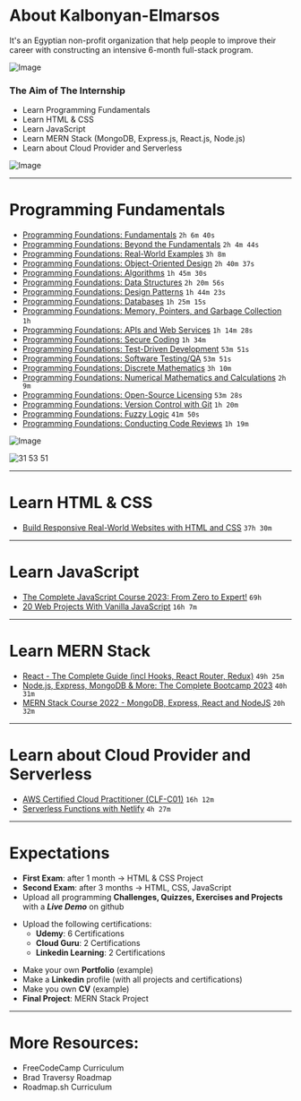 # About Kalbonyan-Elmarsos

It's an Egyptian non-profit organization that help people to improve their career with constructing an intensive 6-month full-stack program.

![Image](https://media.licdn.com/dms/image/C4D0BAQGQ5bM113o0MQ/company-logo_200_200/0/1659651876463?e=1684368000&v=beta&t=1XMyi1EVINk_Fd937eT8uN5xnOPwztm-B0OH4j-5uSI) 

### The Aim of The Internship

- Learn Programming Fundamentals
- Learn HTML & CSS 
- Learn JavaScript 
- Learn MERN Stack (MongoDB, Express.js, React.js, Node.js)
- Learn about Cloud Provider and Serverless

![Image](https://camo.githubusercontent.com/3be688543c451f78722c8b9ae3b4a8b4b0aaed9e3bfc596174afa03b330cba2f/68747470733a2f2f696d672e736869656c64732e696f2f62616467652f546f74616c2532304e756d6265722532304f66253230486f757273253230466f72253230416c6c253230436f75727365732d253242323030682d626c7565)

----

# Programming Fundamentals

- [Programming Foundations: Fundamentals](https://www.linkedin.com/learning/programming-foundations-fundamentals-3?contextUrn=urn%3Ali%3AlyndaLearningPath%3A56db2b643dd5596be4e4989b) `2h 6m 40s`
- [Programming Foundations: Beyond the Fundamentals](https://www.linkedin.com/learning/programming-foundations-beyond-the-fundamentals?contextUrn=urn%3Ali%3AlyndaLearningPath%3A56db2b643dd5596be4e4989b) `2h 4m 44s`
- [Programming Foundations: Real-World Examples](https://www.linkedin.com/learning/programming-foundations-real-world-examples?contextUrn=urn%3Ali%3AlyndaLearningPath%3A56db2b643dd5596be4e4989b) `3h 8m`
- [Programming Foundations: Object-Oriented Design](https://www.linkedin.com/learning/programming-foundations-object-oriented-design-3?contextUrn=urn%3Ali%3AlyndaLearningPath%3A56db2b643dd5596be4e4989b) `2h 40m 37s`
- [Programming Foundations: Algorithms](https://www.linkedin.com/learning/programming-foundations-algorithms?contextUrn=urn%3Ali%3AlyndaLearningPath%3A56db2b643dd5596be4e4989b) `1h 45m 30s`
- [Programming Foundations: Data Structures](https://www.linkedin.com/learning/programming-foundations-data-structures-2?contextUrn=urn%3Ali%3AlyndaLearningPath%3A56db2b643dd5596be4e4989b) `2h 20m 56s`
- [Programming Foundations: Design Patterns](https://www.linkedin.com/learning/programming-foundations-design-patterns-2?contextUrn=urn%3Ali%3AlyndaLearningPath%3A56db2b643dd5596be4e4989b) `1h 44m 23s`
- [Programming Foundations: Databases](https://www.linkedin.com/learning/programming-foundations-databases-2?contextUrn=urn%3Ali%3AlyndaLearningPath%3A56db2b643dd5596be4e4989b) `1h 25m 15s`
- [Programming Foundations: Memory, Pointers, and Garbage Collection](https://www.linkedin.com/learning/programming-foundations-memory-pointers-and-garbage-collection?contextUrn=urn%3Ali%3AlyndaLearningPath%3A56db2b643dd5596be4e4989b) `1h`
- [Programming Foundations: APIs and Web Services](https://www.linkedin.com/learning/programming-foundations-apis-and-web-services?contextUrn=urn%3Ali%3AlyndaLearningPath%3A56db2b643dd5596be4e4989b) `1h 14m 28s`
- [Programming Foundations: Secure Coding](https://www.linkedin.com/learning/programming-foundations-secure-coding?contextUrn=urn%3Ali%3AlyndaLearningPath%3A56db2b643dd5596be4e4989b) `1h 34m`
- [Programming Foundations: Test-Driven Development](https://www.linkedin.com/learning/programming-foundations-test-driven-development-3?contextUrn=urn%3Ali%3AlyndaLearningPath%3A56db2b643dd5596be4e4989b) `53m 51s`
- [Programming Foundations: Software Testing/QA](https://www.linkedin.com/learning/programming-foundations-software-testing-qa?contextUrn=urn%3Ali%3AlyndaLearningPath%3A56db2b643dd5596be4e4989b) `53m 51s`
- [Programming Foundations: Discrete Mathematics](https://www.linkedin.com/learning/programming-foundations-discrete-mathematics) `3h 10m`
- [Programming Foundations: Numerical Mathematics and Calculations](https://www.linkedin.com/learning/programming-foundations-numerical-mathematics-and-calculations) `2h 9m`
- [Programming Foundations: Open-Source Licensing](https://www.linkedin.com/learning/programming-foundations-open-source-licensing) `53m 28s`
- [Programming Foundations: Version Control with Git](https://www.linkedin.com/learning/programming-foundations-version-control-with-git) `1h 20m`
- [Programming Foundations: Fuzzy Logic](https://www.linkedin.com/learning/programming-foundations-fuzzy-logic) `41m 50s`
- [Programming Foundations: Conducting Code Reviews](https://www.linkedin.com/learning/programming-foundations-conducting-code-reviews) `1h 19m`

![Image](https://camo.githubusercontent.com/53469b12a279b834b326131045b2d71695403f05f7b2be2f578848b3cad0d223/68747470733a2f2f696d672e736869656c64732e696f2f62616467652f546f74616c2532304e756d6265722532304f66253230486f757273253230466f7225323054686973253230436f75727365732d32346832376d2d626c7565)


<img src="https://camo.githubusercontent.com" alt="31 53 51">


----

# Learn HTML & CSS 

- [Build Responsive Real-World Websites with HTML and CSS](https://www.udemy.com/course/design-and-develop-a-killer-website-with-html5-and-css3) `37h 30m`

----

# Learn JavaScript 

- [The Complete JavaScript Course 2023: From Zero to Expert!](https://www.udemy.com/course/javascript-the-complete-guide-2020-beginner-advanced/) `69h`
- [20 Web Projects With Vanilla JavaScript](https://www.udemy.com/course/web-projects-with-vanilla-javascript/) `16h 7m`

----

# Learn MERN Stack 

- [React - The Complete Guide (incl Hooks, React Router, Redux)](https://www.udemy.com/course/react-the-complete-guide-incl-redux/) `49h 25m`
- [Node.js, Express, MongoDB & More: The Complete Bootcamp 2023](https://www.udemy.com/course/nodejs-the-complete-guide/) `40h 31m`
- [MERN Stack Course 2022 - MongoDB, Express, React and NodeJS](https://www.udemy.com/course/mern-stack-course-mongodb-express-react-and-nodejs/) `20h 32m`

----

# Learn about Cloud Provider and Serverless

- [AWS Certified Cloud Practitioner (CLF-C01)](https://acloud.guru/overview/aws--certified-cloud-practitioner) `16h 12m`
- [Serverless Functions with Netlify](https://www.youtube.com/watch?v=AfAZ33XjIBU&feature=youtu.be&ab_channel=CodingAddict) `4h 27m`

----

# Expectations 
- __First Exam__: after 1 month &rarr; HTML & CSS Project 
- __Second Exam__: after 3 months &rarr; HTML, CSS, JavaScript
- Upload all programming **Challenges, Quizzes, Exercises and Projects** with a ***Live Demo*** on github 
* Upload the following certifications: 
    - **Udemy**: 6 Certifications 
    - **Cloud Guru**: 2 Certifications
    - **Linkedin Learning**: 2 Certifications
- Make your own __Portfolio__ (example)
- Make a __Linkedin__ profile (with all projects and certifications)
- Make you own __CV__ (example)
- __Final Project__: MERN Stack Project 

----

# More Resources: 

- FreeCodeCamp Curriculum
- Brad Traversy Roadmap 
- Roadmap.sh Curriculum
